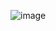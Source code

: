 ![image](https://github.com/Guto-Haziro/Projects/assets/118192092/824cdd58-6c61-43d6-8f73-ba0d775e7124)
